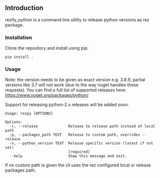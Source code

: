## Introduction

rezify_python is a command line utility to release python versions as rez
package.

### Installation

Clone the repository and install using pip:
```
pip install .
```

### Usage

Note: the version needs to be given as exact version e.g. 3.8.9, partial versions like 3.7 will not work (due to the way nuget handles these requests). You can find a full list of supported releases here: https://www.nuget.org/packages/python/

Support for releasing python-2.x releases will be added soon.

```
Usage: rezpy [OPTIONS]

Options:
  -r, --release              Release to release path instead of local path
  -p, --packages_path TEXT   Release to custom path, overrides --release
  -v, --python_version TEXT  Release specific version (latest if not set)
                             [required]
  --help                     Show this message and exit.
```

If no custom path is given the cli uses the rez configured local or release
packages path.
